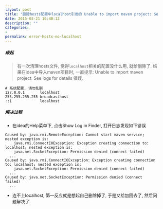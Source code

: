```yaml
---
layout: post
title: "删除hosts配置中localhost引发的 Unable to import maven project: See logs for details 错误"
date: 2015-08-21 16:40:12
description: ""
categories:
-
permalink: error-hosts-no-localhost
---
```

##### 缘起
> 有一次清理hosts文件, 觉得`localhost`相关的配置没什么用, 就给删除了.
> 结果在idea中导入maven项目时, 一直提示: Unable to import maven project: See logs for details 错误.

```vim
# 系统配置, 请勿乱删
127.0.0.1       localhost
255.255.255.255 broadcasthost
::1             localhost
```

##### 解决过程
- 在idea的Help菜单下, 点击Show Log in Finder, 打开日志发现如下错误  

```vim
Caused by: java.rmi.RemoteException: Cannot start maven service; nested exception is:
	java.rmi.ConnectIOException: Exception creating connection to: localhost; nested exception is:
	java.net.SocketException: Permission denied (connect failed)
  ...
Caused by: java.rmi.ConnectIOException: Exception creating connection to: localhost; nested exception is:
	java.net.SocketException: Permission denied (connect failed)
  ...
Caused by: java.net.SocketException: Permission denied (connect failed)
  ...
```
- 连不上localhost, 第一反应就是想起自己删除掉了, 于是又给加回去了, 然后问题解决了.
